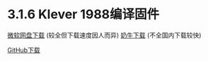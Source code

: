 # 3.1.6  Klever 1988编译固件

[微软网盘下载](https://cccscls-my.sharepoint.com/:f:/g/personal/boss\_jldjld\_com/EhZSWiGsnoZJsnPt5zvIdl8BR3GJlsJZaYsWjooxJad2WA?e=6mvdd5)  (较全但下载速度因人而异)  [奶牛下载](https://bigdongdong.cowtransfer.com/s/a8619cce7ef640) (不全国内下载较快)

[GitHub下载](https://github.com/klever1988/nanopi-openwrt)
